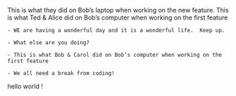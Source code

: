 
This is what they did on Bob’s laptop when working on the new feature.
This is what Ted & Alice did on Bob’s computer when working on the first feature

    - WE are having a wonderful day and it is a wonderful life.  Keep up.

    - What else are you doing?
    
    - This is what Bob & Carol did on Bob’s computer when working on the first feature

    - We all need a break from coding!

hello world ! 